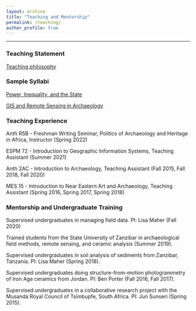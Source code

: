 ```yaml
---
layout: archive
title: "Teaching and Mentorship"
permalink: /teaching/
author_profile: true
---
```

---

### Teaching Statement
[Teaching philosophy](github.io/wolfalders/files/pdf/alders_teaching.pdf)

### Sample Syllabi
[Power, Inequality, and the State](github.io/wolfalders/files/pdf/alders_syllabus_powerheterarchy.pdf)

[GIS and Remote Sensing in Archaeology](github.io/wolfalders/files/pdf/alders_syllabus_gis.pdf)

### Teaching Experience
Anth R5B - Freshman Writing Seminar, Politics of Archaeology and Heritage in Africa, Instructor (Spring 2022) 

ESPM 72  - Introduction to Geographic Information Systems, Teaching Assistant (Summer 2021)

Anth 2AC - Introduction to Archaeology, Teaching Assistant (Fall 2015, Fall 2018, Fall 2020)

MES 15   - Introduction to Near Eastern Art and Archaeology, Teaching Assistant (Spring 2016, Spring 2017, Spring 2018)


### Mentorship and Undergraduate Training
Supervised undergraduates in managing field data. PI: Lisa Maher (Fall 2020)

Trained students from the State University of Zanzibar in archaeological field methods, remote sensing, and ceramic analysis (Summer 2019).

Supervised undergraduates in soil analysis of sediments from Zanzibar, Tanzania. PI: Lisa Maher (Spring 2018).

Supervised undergraduates doing structure-from-motion photogrammetry of Iron Age ceramics from Jordan. PI: Ben Porter (Fall 2016, Fall 2017).

Supervised undergraduates in a collaborative research project with the Musanda Royal Council of Tsimbupfe, South Africa. PI: Jun Sunseri (Spring 2015).
